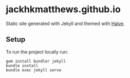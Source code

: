 # jackhkmatthews.github.io

Static site generated with Jekyll and themed with [Halve](https://github.com/TaylanTatli/Halve).

## Setup

To run the project locally run:

```
gem install bundler jekyll
bundle install
bundle exec jekyll serve
```